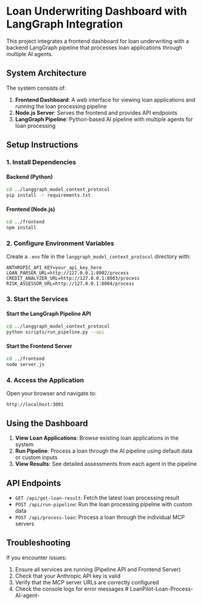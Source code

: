 # Loan Underwriting Dashboard with LangGraph Integration

This project integrates a frontend dashboard for loan underwriting with a backend LangGraph pipeline that processes loan applications through multiple AI agents.

## System Architecture

The system consists of:

1. **Frontend Dashboard**: A web interface for viewing loan applications and running the loan processing pipeline
2. **Node.js Server**: Serves the frontend and provides API endpoints
3. **LangGraph Pipeline**: Python-based AI pipeline with multiple agents for loan processing

## Setup Instructions

### 1. Install Dependencies

#### Backend (Python)
```bash
cd ../langgraph_model_context_protocol
pip install -r requirements.txt
```

#### Frontend (Node.js)
```bash
cd ../frontend
npm install
```

### 2. Configure Environment Variables

Create a `.env` file in the `langgraph_model_context_protocol` directory with:

```
ANTHROPIC_API_KEY=your_api_key_here
LOAN_PARSER_URL=http://127.0.0.1:8002/process
CREDIT_ANALYZER_URL=http://127.0.0.1:8003/process
RISK_ASSESSOR_URL=http://127.0.0.1:8004/process
```

### 3. Start the Services

#### Start the LangGraph Pipeline API
```bash
cd ../langgraph_model_context_protocol
python scripts/run_pipeline.py --api
```

#### Start the Frontend Server
```bash
cd ../frontend
node server.js
```

### 4. Access the Application

Open your browser and navigate to:
```
http://localhost:3001
```

## Using the Dashboard

1. **View Loan Applications**: Browse existing loan applications in the system
2. **Run Pipeline**: Process a loan through the AI pipeline using default data or custom inputs
3. **View Results**: See detailed assessments from each agent in the pipeline

## API Endpoints

- `GET /api/get-loan-result`: Fetch the latest loan processing result
- `POST /api/run-pipeline`: Run the loan processing pipeline with custom data
- `POST /api/process-loan`: Process a loan through the individual MCP servers

## Troubleshooting

If you encounter issues:

1. Ensure all services are running (Pipeline API and Frontend Server)
2. Check that your Anthropic API key is valid
3. Verify that the MCP server URLs are correctly configured
4. Check the console logs for error messages #   L o a n P i l o t - L o a n - P r o c e s s - A I - a g e n t -  
 